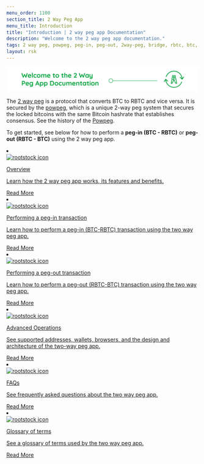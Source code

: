 ```yaml
---
menu_order: 1100
section_title: 2 Way Peg App
menu_title: Introduction
title: "Introduction | 2 way peg app Documentation"
description: "Welcome to the 2 way peg app documentation."
tags: 2 way peg, powpeg, peg-in, peg-out, 2way-peg, bridge, rbtc, btc, rootstock, testnet, mainnet, guide, setup, integrate, use
layout: rsk
---
```


![2 way peg app banner](/assets/img/guides/two-way-peg-app/banner.jpg)

The [2 way peg](https://app.2wp.rootstock.io/) is a protocol that converts BTC to RBTC and vice versa. It is secured by the [powpeg](/rsk/architecture/powpeg/), which is a unique 2-way peg system that secures the locked bitcoins with the same Bitcoin hashrate that establishes consensus. See the history of the [Powpeg](/rsk/architecture/powpeg/).

To get started, see below for how to perform a **peg-in (BTC - RBTC)** or **peg-out (RBTC - BTC)** using the 2 way peg app.

<div class="row features-list">
    <li class="col-xl-6 col-md-6">
        <div class="feature-card">
          <a href="/guides/two-way-peg-app/overview/">
            <div class="icon rif h-100">
                <div class="icon-cont text-center my-auto">
                    <img src="/assets/img/guides/two-way-peg-app/logo.svg" alt="rootstock icon">
                </div>
            </div>
         </a>
        <div class="content">
            <a href="/guides/two-way-peg-app/overview/">
                <div class="content-container">
                    <p class="card-title rsk_green">Overview</p>
                    <p class="card-title rsk_green">Learn how the 2 way peg app works, its features and benefits.</p>
                </div>
            </a>
        <div class="btn-container">
            <span></span>
                <a class="green" href="/guides/two-way-peg-app/overview/">Read More</a>
             </div>
            </div>
        </div>
    <li class="col-xl-6 col-md-6">
        <div class="feature-card  pegin">
          <a href="/guides/two-way-peg-app/pegin/">
            <div class="icon rif h-100">
                <div class="icon-cont text-center my-auto">
                    <img src="/assets/img/guides/two-way-peg-app/logo.svg" alt="rootstock icon">
                </div>
            </div>
         </a>
        <div class="content">
            <a href="/guides/two-way-peg-app/pegin/">
                <div class="content-container">
                    <p class="card-title rsk_green">Performing a peg-in transaction</p>
                    <p class="card-title rsk_green">Learn how to perform a peg-in (BTC-RBTC) transaction using the two way peg app.</p>
                </div>
            </a>
        <div class="btn-container">
            <span></span>
                <a class="green" href="/guides/two-way-peg-app/pegin/">Read More</a>
             </div>
            </div>
        </div>
    <li class="col-xl-6 col-md-6">
        <div class="feature-card pegout">
          <a href="/guides/two-way-peg-app/pegout/">
            <div class="icon rif h-100">
                <div class="icon-cont text-center my-auto">
                    <img src="/assets/img/guides/two-way-peg-app/logo.svg" alt="rootstock icon">
                </div>
            </div>
         </a>
        <div class="content">
            <a href="/guides/two-way-peg-app/pegout/">
                <div class="content-container">
                    <p class="card-title rsk_green">Performing a peg-out transaction</p>
                    <p class="card-title rsk_green">Learn how to perform a peg-out (RBTC-BTC) transaction using the two way peg app.</p>
                </div>
            </a>
        <div class="btn-container">
            <span></span>
                <a class="green" href="/guides/two-way-peg-app/pegout/">Read More</a>
             </div>
            </div>
    </div>
    <li class="col-xl-6 col-md-6">
        <div class="feature-card">
          <a href="/guides/two-way-peg-app/advanced-operations/">
            <div class="icon rif h-100">
                <div class="icon-cont text-center my-auto">
                    <img src="/assets/img/guides/two-way-peg-app/logo.svg" alt="rootstock icon">
                </div>
            </div>
         </a>
        <div class="content">
            <a href="/guides/two-way-peg-app/advanced-operations/">
                <div class="content-container">
                    <p class="card-title rsk_green">Advanced Operations</p>
                    <p class="card-title rsk_green">See supported addresses, wallets, browsers, and the design and architecture of the two-way peg app.</p>
                </div>
            </a>
        <div class="btn-container">
            <span></span>
                <a class="green" href="/guides/two-way-peg-app/advanced-operations/">Read More</a>
             </div>
            </div>
    </div>
    <li class="col-xl-6 col-md-6">
        <div class="feature-card">
          <a href="/guides/two-way-peg-app/faqs/">
            <div class="icon rif h-100">
                <div class="icon-cont text-center my-auto">
                    <img src="/assets/img/guides/two-way-peg-app/logo.svg" alt="rootstock icon">
                </div>
            </div>
         </a>
        <div class="content">
            <a href="/guides/two-way-peg-app/faqs/">
                <div class="content-container">
                    <p class="card-title rsk_green">FAQs</p>
                    <p class="card-title rsk_green">See frequently asked questions about the two way peg app.</p>
                </div>
            </a>
        <div class="btn-container">
            <span></span>
                <a class="green" href="/guides/two-way-peg-app/faqs/">Read More</a>
             </div>
            </div>
    </div>
    <li class="col-xl-6 col-md-6">
        <div class="feature-card">
          <a href="/guides/two-way-peg-app/glossary/">
            <div class="icon rif h-100">
                <div class="icon-cont text-center my-auto">
                    <img src="/assets/img/guides/two-way-peg-app/logo.svg" alt="rootstock icon">
                </div>
            </div>
         </a>
        <div class="content">
            <a href="/guides/two-way-peg-app/glossary/">
                <div class="content-container">
                    <p class="card-title rsk_green">Glossary of terms</p>
                    <p class="card-title rsk_green">See a glossary of terms used by the two way peg app.</p>
                </div>
            </a>
        <div class="btn-container">
            <span></span>
                <a class="green" href="/guides/two-way-peg-app/glossary/">Read More</a>
             </div>
            </div>
    </div>
</div>
